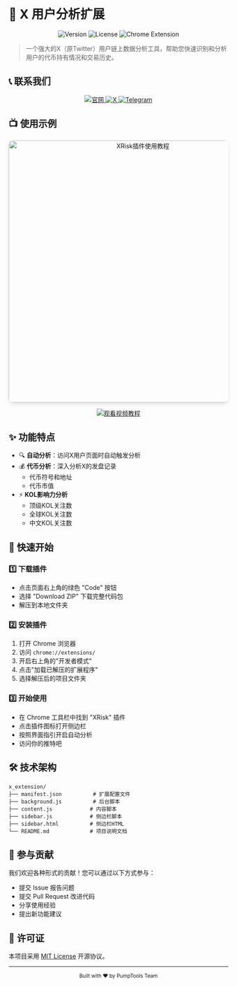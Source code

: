 # 🚀 X 用户分析扩展

<div align="center">
  <img src="https://img.shields.io/badge/Version-1.2-blue" alt="Version">
  <img src="https://img.shields.io/badge/License-MIT-green" alt="License">
  <img src="https://img.shields.io/badge/Chrome-Extension-yellow" alt="Chrome Extension">
</div>

> 一个强大的X（原Twitter）用户链上数据分析工具，帮助您快速识别和分析用户的代币持有情况和交易历史。

## 📞 联系我们

<div align="center">
  <a href="https://pumptools.me/">
    <img src="https://img.shields.io/badge/官网-pumptools.me-blue" alt="官网">
  </a>
  <a href="https://x.com/pumptools_me">
    <img src="https://img.shields.io/badge/X-@pumptools_me-black" alt="X">
  </a>
  <a href="https://t.me/pumptools_me">
    <img src="https://img.shields.io/badge/Telegram-@pumptools_me-blue" alt="Telegram">
  </a>
</div>

## 📺 使用示例

<div align="center">
  <a href="https://www.youtube.com/watch?v=JH4oIUfcg60">
    <img src="https://img.youtube.com/vi/JH4oIUfcg60/maxresdefault.jpg" alt="XRisk插件使用教程" width="600" style="border-radius: 10px; box-shadow: 0 4px 8px rgba(0,0,0,0.1);">
  </a>
  <p>
    <a href="https://www.youtube.com/watch?v=JH4oIUfcg60">
      <img src="https://img.shields.io/badge/观看视频教程-FF0000?style=for-the-badge&logo=youtube&logoColor=white" alt="观看视频教程">
    </a>
  </p>
</div>

## ✨ 功能特点

- 🔍 **自动分析**：访问X用户页面时自动触发分析
- 💰 **代币分析**：深入分析X的发盘记录
  - 代币符号和地址
  - 代币市值
- ⚡ **KOL影响力分析**
  - 顶级KOL关注数
  - 全球KOL关注数
  - 中文KOL关注数

## 🚀 快速开始

### 1️⃣ 下载插件
- 点击页面右上角的绿色 "Code" 按钮
- 选择 "Download ZIP" 下载完整代码包
- 解压到本地文件夹

### 2️⃣ 安装插件
1. 打开 Chrome 浏览器
2. 访问 `chrome://extensions/`
3. 开启右上角的"开发者模式"
4. 点击"加载已解压的扩展程序"
5. 选择解压后的项目文件夹

### 3️⃣ 开始使用
- 在 Chrome 工具栏中找到 "XRisk" 插件
- 点击插件图标打开侧边栏
- 按照界面指引开启自动分析
- 访问你的推特吧

## 🛠️ 技术架构

```
x_extension/
├── manifest.json          # 扩展配置文件
├── background.js          # 后台脚本
├── content.js            # 内容脚本
├── sidebar.js            # 侧边栏脚本
├── sidebar.html          # 侧边栏HTML
└── README.md             # 项目说明文档
```

## 🤝 参与贡献

我们欢迎各种形式的贡献！您可以通过以下方式参与：

- 提交 Issue 报告问题
- 提交 Pull Request 改进代码
- 分享使用经验
- 提出新功能建议

## 📄 许可证

本项目采用 [MIT License](LICENSE) 开源协议。

---

<div align="center">
  <sub>Built with ❤️ by PumpTools Team</sub>
</div>
